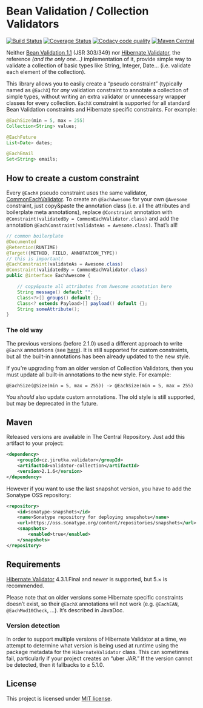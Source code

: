 Bean Validation / Collection Validators
=======================================
[![Build Status](https://travis-ci.org/jirutka/validator-collection.svg?branch=master)](https://travis-ci.org/jirutka/validator-collection)
[![Coverage Status](https://img.shields.io/coveralls/jirutka/validator-collection/master.svg?style=flat)](https://coveralls.io/r/jirutka/validator-collection?branch=master)
[![Codacy code quality](https://api.codacy.com/project/badge/grade/b77fcc2a16794c49a64ac0727ec274f7)](https://www.codacy.com/app/jirutka/validator-collection)
[![Maven Central](https://maven-badges.herokuapp.com/maven-central/cz.jirutka.validator/validator-collection/badge.svg?style=flat)](https://maven-badges.herokuapp.com/maven-central/cz.jirutka.validator/validator-collection)

Neither [Bean Validation 1.1][JSR-349] (JSR 303/349) nor [Hibernate Validator], the reference _(and the only one…)_
implementation of it, provide simple way to validate a collection of basic types like String, Integer, Date… (i.e.
validate each element of the collection).

This library allows you to easily create a “pseudo constraint” (typically named as `@EachX`) for _any_ validation
constraint to annotate a collection of simple types, without writing an extra validator or unnecessary wrapper classes
for every collection. `EachX` constraint is supported for all standard Bean Validation constraints and Hibernate
specific constraints. For example:

```java
@EachSize(min = 5, max = 255)
Collection<String> values;

@EachFuture
List<Date> dates;

@EachEmail
Set<String> emails;
```

How to create a custom constraint
---------------------------------

Every `@EachX` pseudo constraint uses the same validator, [CommonEachValidator]. To create an `@EachAwesome` for your
own `@Awesome` constraint, just copy&paste the annotation class (i.e. all the attributes and boilerplate meta
annotations), replace `@Constraint` annotation with `@Constraint(validatedBy = CommonEachValidator.class)` and add the
annotation `@EachConstraint(validateAs = Awesome.class)`. That’s all!

```java
// common boilerplate
@Documented
@Retention(RUNTIME)
@Target({METHOD, FIELD, ANNOTATION_TYPE})
// this is important!
@EachConstraint(validateAs = Awesome.class)
@Constraint(validatedBy = CommonEachValidator.class)
public @interface EachAwesome {

    // copy&paste all attributes from Awesome annotation here
    String message() default "";
    Class<?>[] groups() default {};
    Class<? extends Payload>[] payload() default {};
    String someAttribute();
}
```

### The old way

The previous versions (before 2.1.0) used a different approach to write `@EachX` annotations (see
[here](https://github.com/jirutka/validator-collection/tree/v2.0.2)). It is still supported for custom constraints, but
all the built-in annotations has been already updated to the new style.

If you’re upgrading from an older version of Collection Validators, then you must update all built-in annotations
to the new style. For example:

    @EachSize(@Size(min = 5, max = 255)) -> @EachSize(min = 5, max = 255)

You _should_ also update custom annotations. The old style is still supported, but may be deprecated in the future.


Maven
-----

Released versions are available in The Central Repository. Just add this artifact to your project:

```xml
<dependency>
    <groupId>cz.jirutka.validator</groupId>
    <artifactId>validator-collection</artifactId>
    <version>2.1.6</version>
</dependency>
```

However if you want to use the last snapshot version, you have to add the Sonatype OSS repository:

```xml
<repository>
    <id>sonatype-snapshots</id>
    <name>Sonatype repository for deploying snapshots</name>
    <url>https://oss.sonatype.org/content/repositories/snapshots</url>
    <snapshots>
        <enabled>true</enabled>
    </snapshots>
</repository>
```

Requirements
------------

[Hibernate Validator] 4.3.1.Final and newer is supported, but 5.× is recommended.

Please note that on older versions some Hibernate specific constraints doesn’t exist, so their `@EachX` annotations will
not work (e.g. `@EachEAN`, `@EachMod10Check`, …). It’s described in JavaDoc.

### Version detection

In order to support multiple versions of Hibernate Validator at a time, we attempt to determine what version is being
used at runtime using the package metadata for the `HibernateValidator` class. This can sometimes fail, particularly if
your project creates an “uber JAR.” If the version cannot be detected, then it fallbacks to ≥ 5.1.0.


License
-------

This project is licensed under [MIT license](http://opensource.org/licenses/MIT).

[JSR-349]: http://beanvalidation.org/1.1/spec/
[Hibernate Validator]: http://hibernate.org/validator/
[CommonEachValidator]: src/main/java/cz/jirutka/validator/collection/CommonEachValidator.java
